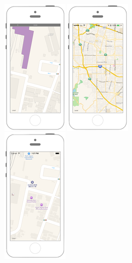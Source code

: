 [![Preview mapkit001](./img/mapkit001.png)](./001_mapview.md)
[![Preview mapkit002](./img/mapkit002.png)](./002_mapview.md)
[![Preview mapkit003](./img/mapkit003.png)](./003_cllocation.md)
